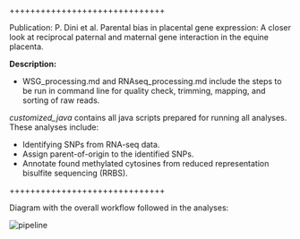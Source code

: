 ++++++++++++++++++++++++++++++

Publication: P. Dini et al. Parental bias in placental gene expression: A closer look at reciprocal paternal and maternal gene interaction in the equine placenta.


**Description:**

- WSG_processing.md and RNAseq_processing.md include the steps to be run in command line for quality check, trimming, mapping, and sorting of raw reads.

*customized_java* contains all java scripts prepared for running all analyses. These analyses include:

- Identifying SNPs from RNA-seq data.
- Assign parent-of-origin to the identified SNPs.
- Annotate found methylated cytosines from reduced representation bisulfite sequencing (RRBS).

++++++++++++++++++++++++++++++


Diagram with the overall workflow followed in the analyses:

![pipeline](https://github.com/jmuribes/images/blob/master/Dinietal2020_diagram.png)
